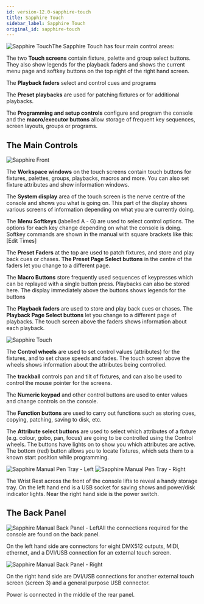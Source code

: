 ```yaml
---
id: version-12.0-sapphire-touch
title: Sapphire Touch
sidebar_label: Sapphire Touch
original_id: sapphire-touch
---
```


![Sapphire Touch](/docs/images/image13.jpeg)The Sapphire Touch has four main control
areas:

The two **Touch screens** contain fixture, palette and group select
buttons. They also show legends for the playback faders and shows the
current menu page and softkey buttons on the top right of the right hand
screen.

The **Playback faders** select and control cues and programs

The **Preset playbacks** are used for patching fixtures or for
additional playbacks.

The **Programming and setup controls** configure and program the console
and the **macro/executor buttons** allow storage of frequent key
sequences, screen layouts, groups or programs.

## The Main Controls

![Sapphire Front](/docs/images/image15.jpeg)

The **Workspace windows** on the touch screens contain touch buttons for
fixtures, palettes, groups, playbacks, macros and more. You can also set
fixture attributes and show information windows.

The **System display** area of the touch screen is the nerve centre of
the console and shows you what is going on. This part of the display
shows various screens of information depending on what you are currently
doing.

The **Menu Softkeys** (labelled A - G) are used to select control
options. The options for each key change depending on what the console
is doing. Softkey commands are shown in the manual with square brackets
like this: \[Edit Times\]

The **Preset Faders** at the top are used to patch fixtures, and store
and play back cues or chases. **The Preset Page Select buttons** in the
centre of the faders let you change to a different page.

The **Macro Buttons** store frequently used sequences of keypresses
which can be replayed with a single button press. Playbacks can also be
stored here. The display immediately above the buttons shows legends for
the buttons

The **Playback faders** are used to store and play back cues or chases.
The **Playback Page Select buttons** let you change to a different page
of playbacks. The touch screen above the faders shows information about
each playback.

![Sapphire Touch](/docs/images/image16.jpeg)

The **Control wheels** are used to set control values (attributes) for
the fixtures, and to set chase speeds and fades. The touch screen above
the wheels shows information about the attributes being controlled.

The **trackball** controls pan and tilt of fixtures, and can also be
used to control the mouse pointer for the screens.

The **Numeric keypad** and other control buttons are used to enter
values and change controls on the console.

The **Function buttons** are used to carry out functions such as storing
cues, copying, patching, saving to disk, etc.

The **Attribute select buttons** are used to select which attributes of
a fixture (e.g. colour, gobo, pan, focus) are going to be controlled
using the Control wheels. The buttons have lights on to show you which
attributes are active. The bottom (red) button allows you to locate
fixtures, which sets them to a known start position while programming.

![Sapphire Manual Pen Tray -
Left](/docs/images/image18.jpeg) ![Sapphire Manual Pen Tray -
Right](/docs/images/image19.jpeg)

The Wrist Rest across the front of the console lifts to reveal a handy
storage tray. On the left hand end is a USB socket for saving shows and
power/disk indicator lights. Near the right hand side is the power
switch.

## The Back Panel

![Sapphire Manual Back Panel -
Left](/docs/images/image20.jpeg)All the connections required for the
console are found on the back panel.

On the left hand side are connectors for eight DMX512 outputs, MIDI,
ethernet, and a DVI/USB connection for an external touch screen.

![Sapphire Manual Back Panel -
Right](/docs/images/image21.jpeg)

On the right hand side are DVI/USB connections for another external
touch screen (screen 3) and a general purpose USB connector.

Power is connected in the middle of the rear panel.
